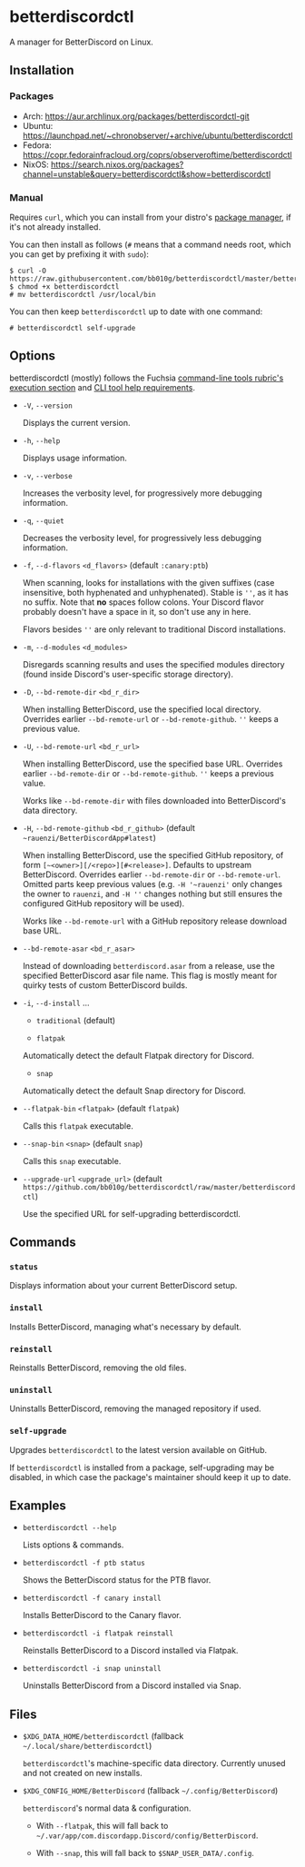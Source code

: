 # betterdiscordctl

A manager for BetterDiscord on Linux.

## Installation

### Packages

- Arch: https://aur.archlinux.org/packages/betterdiscordctl-git
- Ubuntu: https://launchpad.net/~chronobserver/+archive/ubuntu/betterdiscordctl
- Fedora: https://copr.fedorainfracloud.org/coprs/observeroftime/betterdiscordctl
- NixOS: https://search.nixos.org/packages?channel=unstable&query=betterdiscordctl&show=betterdiscordctl

### Manual

Requires `curl`, which you can install from your distro's
[package manager][curl-packages], if it's not already installed.

[curl-packages]: https://curl.se/download.html#Linux

You can then install as follows (`#` means that a command needs root, which
you can get by prefixing it with `sudo`):

```
$ curl -O https://raw.githubusercontent.com/bb010g/betterdiscordctl/master/betterdiscordctl
$ chmod +x betterdiscordctl
# mv betterdiscordctl /usr/local/bin
```

You can then keep `betterdiscordctl` up to date with one command:

```
# betterdiscordctl self-upgrade
```

## Options

betterdiscordctl (mostly) follows the Fuchsia
[command-line tools rubric's execution section][fuchsia-cli-execution] and
[CLI tool help requirements][fuchsia-cli_help].

[fuchsia-cli-execution]: https://fuchsia.dev/fuchsia-src/concepts/api/cli#execution
[fuchsia-cli_help]: https://fuchsia.dev/fuchsia-src/concepts/api/cli_help

* `-V`, `--version`

  Displays the current version.

* `-h`, `--help`

  Displays usage information.

* `-v`, `--verbose`

  Increases the verbosity level, for progressively more debugging information.

* `-q`, `--quiet`

  Decreases the verbosity level, for progressively less debugging information.

* `-f`, `--d-flavors` `<d_flavors>` (default `:canary:ptb`)

  When scanning, looks for installations with the given suffixes (case
  insensitive, both hyphenated and unhyphenated). Stable is `''`, as it has no
  suffix. Note that **no** spaces follow colons. Your Discord flavor probably
  doesn't have a space in it, so don't use any in here.

  Flavors besides `''` are only relevant to traditional Discord installations.

* `-m`, `--d-modules` `<d_modules>`

  Disregards scanning results and uses the specified modules directory (found
  inside Discord's user-specific storage directory).

* `-D`, `--bd-remote-dir` `<bd_r_dir>`

  When installing BetterDiscord, use the specified local directory. Overrides
  earlier `--bd-remote-url` or `--bd-remote-github`. `''` keeps a previous
  value.

* `-U`, `--bd-remote-url` `<bd_r_url>`

  When installing BetterDiscord, use the specified base URL. Overrides earlier
  `--bd-remote-dir` or `--bd-remote-github`. `''` keeps a previous value.

  Works like `--bd-remote-dir` with files downloaded into BetterDiscord's data
  directory.

* `-H`, `--bd-remote-github` `<bd_r_github>` (default `~rauenzi/BetterDiscordApp#latest`)

  When installing BetterDiscord, use the specified GitHub repository, of form
  `[~<owner>][/<repo>][#<release>]`. Defaults to upstream BetterDiscord.
  Overrides earlier `--bd-remote-dir` or `--bd-remote-url`. Omitted parts keep
  previous values (e.g. `-H '~rauenzi'` only changes the owner to `rauenzi`,
  and `-H ''` changes nothing but still ensures the configured GitHub
  repository will be used).

  Works like `--bd-remote-url` with a GitHub repository release download base
  URL.

* `--bd-remote-asar` `<bd_r_asar>`

  Instead of downloading `betterdiscord.asar` from a release, use the
  specified BetterDiscord asar file name. This flag is mostly meant for quirky
  tests of custom BetterDiscord builds.

* `-i`, `--d-install` …

  + `traditional` (default)

  + `flatpak`

  Automatically detect the default Flatpak directory for Discord.

  + `snap`

  Automatically detect the default Snap directory for Discord.

* `--flatpak-bin` `<flatpak>` (default `flatpak`)

  Calls this `flatpak` executable.

* `--snap-bin` `<snap>` (default `snap`)

  Calls this `snap` executable.

* `--upgrade-url` `<upgrade_url>` (default `https://github.com/bb010g/betterdiscordctl/raw/master/betterdiscordctl`)

  Use the specified URL for self-upgrading betterdiscordctl.

## Commands

### `status`

Displays information about your current BetterDiscord setup.

### `install`

Installs BetterDiscord, managing what's necessary by default.

### `reinstall`

Reinstalls BetterDiscord, removing the old files.

### `uninstall`

Uninstalls BetterDiscord, removing the managed repository if used.

### `self-upgrade`

Upgrades `betterdiscordctl` to the latest version available on GitHub.

If `betterdiscordctl` is installed from a package, self-upgrading may be
disabled, in which case the package's maintainer should keep it up to date.

## Examples

* `betterdiscordctl --help`

  Lists options & commands.

* `betterdiscordctl -f ptb status`

  Shows the BetterDiscord status for the PTB flavor.

* `betterdiscordctl -f canary install`

  Installs BetterDiscord to the Canary flavor.

* `betterdiscordctl -i flatpak reinstall`

  Reinstalls BetterDiscord to a Discord installed via Flatpak.

* `betterdiscordctl -i snap uninstall`

  Uninstalls BetterDiscord from a Discord installed via Snap.

## Files

* `$XDG_DATA_HOME/betterdiscordctl` (fallback `~/.local/share/betterdiscordctl`)

  `betterdiscordctl`'s machine-specific data directory. Currently unused and
  not created on new installs.

* `$XDG_CONFIG_HOME/BetterDiscord` (fallback `~/.config/BetterDiscord`)

  `betterdiscord`'s normal data & configuration.

  * With `--flatpak`, this will fall back to
    `~/.var/app/com.discordapp.Discord/config/BetterDiscord`.

  * With `--snap`, this will fall back to `$SNAP_USER_DATA/.config`.
